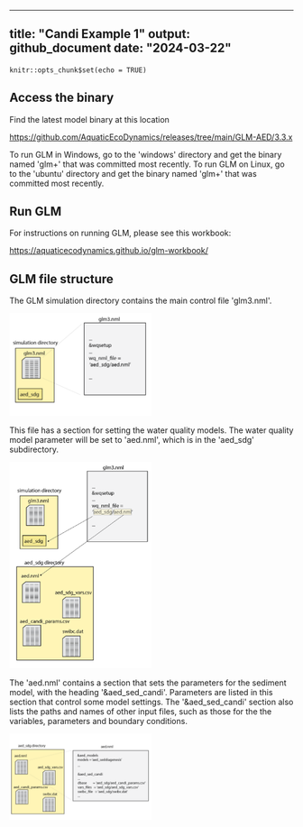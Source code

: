 
---
title: "Candi Example 1"
output: github_document
date: "2024-03-22"
---

```{r setup, include=FALSE}
knitr::opts_chunk$set(echo = TRUE)
```

## Access the binary

Find the latest model binary at this location

<https://github.com/AquaticEcoDynamics/releases/tree/main/GLM-AED/3.3.x>

To run GLM in Windows, go to the 'windows' directory and get the binary named 'glm+' that was committed most recently. To run GLM on Linux, go to the 'ubuntu' directory and get the binary named 'glm+' that was committed most recently.

## Run GLM 

For instructions on running GLM, please see this workbook:

<https://aquaticecodynamics.github.io/glm-workbook/>

## GLM file structure 

The GLM simulation directory contains the main control file 'glm3.nml'.

<img src = "FileStructure-01.png" width=50%>

This file has a section for setting the water quality models. The water quality model parameter will be set to 'aed.nml', which is in the 'aed_sdg' subdirectory.

<img src = "FileStructure-03.png" width=50%>

The 'aed.nml' contains a section that sets the parameters for the sediment model, with the heading '&aed_sed_candi'. Parameters are listed in this section that control some model settings. The '&aed_sed_candi' section also lists the paths and names of other input files, such as those for the the variables, parameters and boundary conditions.

<img src = "FileStructure-02.png" width=50%>
